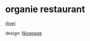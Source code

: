 # organie restaurant

[(live)](https://luciana-santos.github.io/organie-restaurant/)

design: [Nicepage](https://nicepage.com/)
